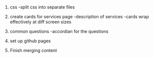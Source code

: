 
1. css
-split css into separate files

2. create cards for services page
-description of services
-cards wrap effectively at diff screen sizes

3. common questions
-accordian for the questions

4. set up github pages

5. Finish merging content